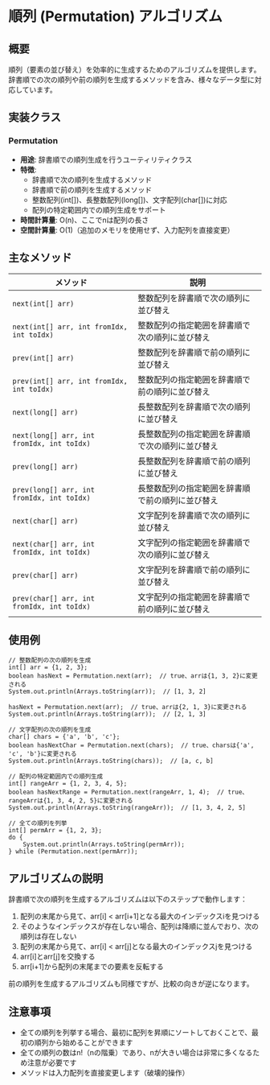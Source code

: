 # 順列 (Permutation) アルゴリズム

## 概要

順列（要素の並び替え）を効率的に生成するためのアルゴリズムを提供します。辞書順での次の順列や前の順列を生成するメソッドを含み、様々なデータ型に対応しています。

## 実装クラス

### Permutation

- **用途**: 辞書順での順列生成を行うユーティリティクラス
- **特徴**:
	- 辞書順で次の順列を生成するメソッド
	- 辞書順で前の順列を生成するメソッド
	- 整数配列(int[])、長整数配列(long[])、文字配列(char[])に対応
	- 配列の特定範囲内での順列生成をサポート
- **時間計算量**: O(n)、ここでnは配列の長さ
- **空間計算量**: O(1)（追加のメモリを使用せず、入力配列を直接変更）

## 主なメソッド

| メソッド                                       | 説明                       |
|--------------------------------------------|--------------------------|
| `next(int[] arr)`                          | 整数配列を辞書順で次の順列に並び替え       |
| `next(int[] arr, int fromIdx, int toIdx)`  | 整数配列の指定範囲を辞書順で次の順列に並び替え  |
| `prev(int[] arr)`                          | 整数配列を辞書順で前の順列に並び替え       |
| `prev(int[] arr, int fromIdx, int toIdx)`  | 整数配列の指定範囲を辞書順で前の順列に並び替え  |
| `next(long[] arr)`                         | 長整数配列を辞書順で次の順列に並び替え      |
| `next(long[] arr, int fromIdx, int toIdx)` | 長整数配列の指定範囲を辞書順で次の順列に並び替え |
| `prev(long[] arr)`                         | 長整数配列を辞書順で前の順列に並び替え      |
| `prev(long[] arr, int fromIdx, int toIdx)` | 長整数配列の指定範囲を辞書順で前の順列に並び替え |
| `next(char[] arr)`                         | 文字配列を辞書順で次の順列に並び替え       |
| `next(char[] arr, int fromIdx, int toIdx)` | 文字配列の指定範囲を辞書順で次の順列に並び替え  |
| `prev(char[] arr)`                         | 文字配列を辞書順で前の順列に並び替え       |
| `prev(char[] arr, int fromIdx, int toIdx)` | 文字配列の指定範囲を辞書順で前の順列に並び替え  |

## 使用例

    // 整数配列の次の順列を生成
    int[] arr = {1, 2, 3};
    boolean hasNext = Permutation.next(arr);  // true、arrは{1, 3, 2}に変更される
    System.out.println(Arrays.toString(arr));  // [1, 3, 2]
    
    hasNext = Permutation.next(arr);  // true、arrは{2, 1, 3}に変更される
    System.out.println(Arrays.toString(arr));  // [2, 1, 3]
    
    // 文字配列の次の順列を生成
    char[] chars = {'a', 'b', 'c'};
    boolean hasNextChar = Permutation.next(chars);  // true、charsは{'a', 'c', 'b'}に変更される
    System.out.println(Arrays.toString(chars));  // [a, c, b]
    
    // 配列の特定範囲内での順列生成
    int[] rangeArr = {1, 2, 3, 4, 5};
    boolean hasNextRange = Permutation.next(rangeArr, 1, 4);  // true、rangeArrは{1, 3, 4, 2, 5}に変更される
    System.out.println(Arrays.toString(rangeArr));  // [1, 3, 4, 2, 5]
    
    // 全ての順列を列挙
    int[] permArr = {1, 2, 3};
    do {
        System.out.println(Arrays.toString(permArr));
    } while (Permutation.next(permArr));

## アルゴリズムの説明

辞書順で次の順列を生成するアルゴリズムは以下のステップで動作します：

1. 配列の末尾から見て、arr[i] < arr[i+1]となる最大のインデックスiを見つける
2. そのようなインデックスが存在しない場合、配列は降順に並んでおり、次の順列は存在しない
3. 配列の末尾から見て、arr[i] < arr[j]となる最大のインデックスjを見つける
4. arr[i]とarr[j]を交換する
5. arr[i+1]から配列の末尾までの要素を反転する

前の順列を生成するアルゴリズムも同様ですが、比較の向きが逆になります。

## 注意事項

- 全ての順列を列挙する場合、最初に配列を昇順にソートしておくことで、最初の順列から始めることができます
- 全ての順列の数はn!（nの階乗）であり、nが大きい場合は非常に多くなるため注意が必要です
- メソッドは入力配列を直接変更します（破壊的操作）